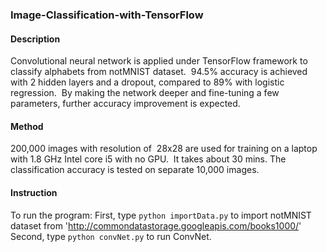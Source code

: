 ### Image-Classification-with-TensorFlow

#### Description
Convolutional neural network is applied under TensorFlow framework to classify alphabets from notMNIST dataset.  94.5% accuracy is achieved with 2 hidden layers and a dropout, compared to 89% with logistic regression.  By making the network deeper and fine-tuning a few parameters, further accuracy improvement is expected.

#### Method
200,000 images with resolution of  28x28 are used for training on a laptop with 1.8 GHz Intel core i5 with no GPU.  It takes about 30 mins. The classification accuracy is tested on separate 10,000 images.

#### Instruction
To run the program:
First, type  `python importData.py` to import notMNIST dataset from 'http://commondatastorage.googleapis.com/books1000/'
Second, type `python convNet.py` to run ConvNet.

